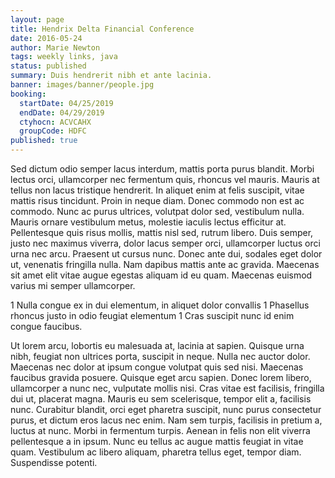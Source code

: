 ```yaml
---
layout: page
title: Hendrix Delta Financial Conference
date: 2016-05-24
author: Marie Newton
tags: weekly links, java
status: published
summary: Duis hendrerit nibh et ante lacinia.
banner: images/banner/people.jpg
booking:
  startDate: 04/25/2019
  endDate: 04/29/2019
  ctyhocn: ACVCAHX
  groupCode: HDFC
published: true
---
```

Sed dictum odio semper lacus interdum, mattis porta purus blandit. Morbi lectus orci, ullamcorper nec fermentum quis, rhoncus vel mauris. Mauris at tellus non lacus tristique hendrerit. In aliquet enim at felis suscipit, vitae mattis risus tincidunt. Proin in neque diam. Donec commodo non est ac commodo. Nunc ac purus ultrices, volutpat dolor sed, vestibulum nulla. Mauris ornare vestibulum metus, molestie iaculis lectus efficitur at. Pellentesque quis risus mollis, mattis nisl sed, rutrum libero. Duis semper, justo nec maximus viverra, dolor lacus semper orci, ullamcorper luctus orci urna nec arcu. Praesent ut cursus nunc. Donec ante dui, sodales eget dolor ut, venenatis fringilla nulla. Nam dapibus mattis ante ac gravida. Maecenas sit amet elit vitae augue egestas aliquam id eu quam. Maecenas euismod varius mi semper ullamcorper.

1 Nulla congue ex in dui elementum, in aliquet dolor convallis
1 Phasellus rhoncus justo in odio feugiat elementum
1 Cras suscipit nunc id enim congue faucibus.

Ut lorem arcu, lobortis eu malesuada at, lacinia at sapien. Quisque urna nibh, feugiat non ultrices porta, suscipit in neque. Nulla nec auctor dolor. Maecenas nec dolor at ipsum congue volutpat quis sed nisi. Maecenas faucibus gravida posuere. Quisque eget arcu sapien. Donec lorem libero, ullamcorper a nunc nec, vulputate mollis nisi. Cras vitae est facilisis, fringilla dui ut, placerat magna. Mauris eu sem scelerisque, tempor elit a, facilisis nunc. Curabitur blandit, orci eget pharetra suscipit, nunc purus consectetur purus, et dictum eros lacus nec enim. Nam sem turpis, facilisis in pretium a, luctus at nunc. Morbi in fermentum turpis. Aenean in felis non elit viverra pellentesque a in ipsum. Nunc eu tellus ac augue mattis feugiat in vitae quam. Vestibulum ac libero aliquam, pharetra tellus eget, tempor diam. Suspendisse potenti.
